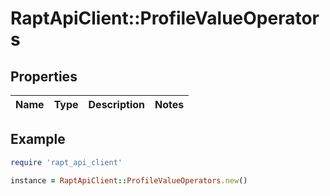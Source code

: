 # RaptApiClient::ProfileValueOperators

## Properties

| Name | Type | Description | Notes |
| ---- | ---- | ----------- | ----- |

## Example

```ruby
require 'rapt_api_client'

instance = RaptApiClient::ProfileValueOperators.new()
```


